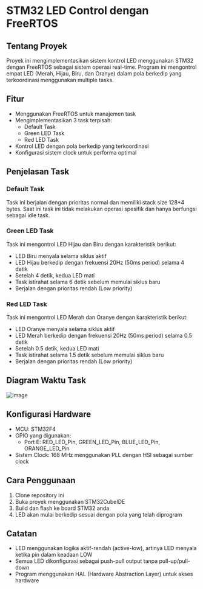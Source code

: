 # STM32 LED Control dengan FreeRTOS

## Tentang Proyek
Proyek ini mengimplementasikan sistem kontrol LED menggunakan STM32 dengan FreeRTOS sebagai sistem operasi real-time. Program ini mengontrol empat LED (Merah, Hijau, Biru, dan Oranye) dalam pola berkedip yang terkoordinasi menggunakan multiple tasks.

## Fitur
- Menggunakan FreeRTOS untuk manajemen task
- Mengimplementasikan 3 task terpisah:
  - Default Task
  - Green LED Task
  - Red LED Task
- Kontrol LED dengan pola berkedip yang terkoordinasi
- Konfigurasi sistem clock untuk performa optimal

## Penjelasan Task

### Default Task
Task ini berjalan dengan prioritas normal dan memiliki stack size 128*4 bytes. Saat ini task ini tidak melakukan operasi spesifik dan hanya berfungsi sebagai idle task.

### Green LED Task
Task ini mengontrol LED Hijau dan Biru dengan karakteristik berikut:
- LED Biru menyala selama siklus aktif
- LED Hijau berkedip dengan frekuensi 20Hz (50ms period) selama 4 detik
- Setelah 4 detik, kedua LED mati
- Task istirahat selama 6 detik sebelum memulai siklus baru
- Berjalan dengan prioritas rendah (Low priority)

### Red LED Task
Task ini mengontrol LED Merah dan Oranye dengan karakteristik berikut:
- LED Oranye menyala selama siklus aktif
- LED Merah berkedip dengan frekuensi 20Hz (50ms period) selama 0.5 detik
- Setelah 0.5 detik, kedua LED mati
- Task istirahat selama 1.5 detik sebelum memulai siklus baru
- Berjalan dengan prioritas rendah (Low priority)

## Diagram Waktu Task

![image](https://github.com/user-attachments/assets/325cc215-4d7c-43ff-8376-1ea3e227526f)


## Konfigurasi Hardware
- MCU: STM32F4
- GPIO yang digunakan:
  - Port E: RED_LED_Pin, GREEN_LED_Pin, BLUE_LED_Pin, ORANGE_LED_Pin
- Sistem Clock: 168 MHz menggunakan PLL dengan HSI sebagai sumber clock

## Cara Penggunaan
1. Clone repository ini
2. Buka proyek menggunakan STM32CubeIDE
3. Build dan flash ke board STM32 anda
4. LED akan mulai berkedip sesuai dengan pola yang telah diprogram

## Catatan
- LED menggunakan logika aktif-rendah (active-low), artinya LED menyala ketika pin dalam keadaan LOW
- Semua LED dikonfigurasi sebagai push-pull output tanpa pull-up/pull-down
- Program menggunakan HAL (Hardware Abstraction Layer) untuk akses hardware
